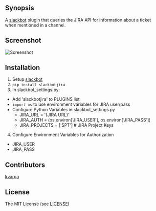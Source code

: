 ## Synopsis

A [slackbot](https://github.com/lins05/slackbot) plugin that queries the JIRA API for information about a ticket when mentioned in a channel.

## Screenshot

![Screenshot](https://i.imgur.com/IxqWuFv.png)

## Installation

1. Setup [slackbot](https://github.com/lins05/slackbot)
2. `pip install slackbotjira`
3. In slackbot_settings.py:
  * Add 'slackbotjira' to PLUGINS list
  * `import os` to use environment variables for JIRA user/pass
  * Configure Python Variables in slackbot_settings.py
    * JIRA_URL = '{JIRA URL}'
    * JIRA_AUTH = (os.environ['JIRA_USER'], os.environ['JIRA_PASS'])
    * JIRA_PROJECTS = ['SPT']  # JIRA Project Keys
4. Configure Environment Variables for Authorization
  * JIRA_USER
  * JIRA_PASS
 
## Contributors

[kvarga](https://github.com/kvarga)

## License

The MIT License (see [LICENSE](LICENSE))

